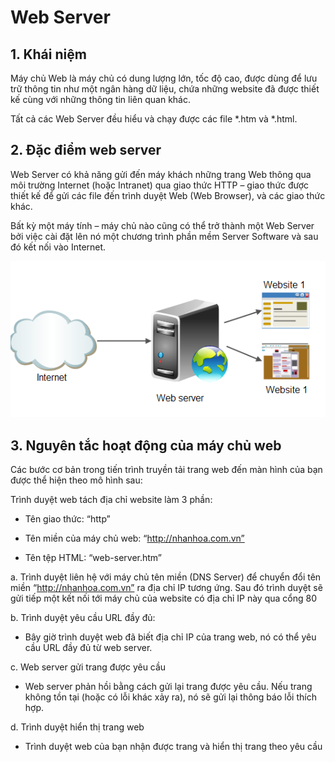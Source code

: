 # Web Server
## 1. Khái niệm 

Máy chủ Web là máy chủ có dung lượng lớn, tốc độ cao, được dùng để lưu trữ thông tin như một ngân hàng dữ liệu, chứa những website đã được thiết kế cùng với những thông tin liên quan khác.

Tất cả các Web Server đều hiểu và chạy được các file *.htm và *.html. 

## 2. Đặc điểm web server
Web Server có khả năng gửi đến máy khách những trang Web thông qua môi trường Internet (hoặc Intranet) qua giao thức HTTP – giao thức được thiết kế để gửi các file đến trình duyệt Web (Web Browser), và các giao thức khác.  

Bất kỳ một máy tính – máy chủ nào cũng có thể trở thành một Web Server bởi việc cài đặt lên nó một chương trình phần mềm Server Software và sau đó kết nối vào Internet.

![](../images/the-web-3-15305839924402110329118.png)


## 3. Nguyên tắc hoạt động của máy chủ web

Các bước cơ bản trong tiến trình truyền tải trang web đến màn hình của bạn được thể hiện theo mô hình sau:

Trình duyệt web tách địa chỉ website làm 3 phần:

- Tên giao thức: “http”

- Tên miền của máy chủ web: “http://nhanhoa.com.vn”

- Tên tệp HTML: “web-server.htm”  

a. Trình duyệt liên hệ với máy chủ tên miền (DNS Server) để chuyển đổi tên miền “http://nhanhoa.com.vn” ra địa chỉ IP tương ứng. Sau đó
trình duyệt sẽ gửi tiếp một kết nối tới máy chủ của website có địa chỉ IP này qua cổng 80

b. Trình duyệt yêu cầu URL đầy đủ: 
- Bây giờ trình duyệt web đã biết địa chỉ IP của trang web, nó có thể yêu cầu URL đầy đủ từ web server.
 
c. Web server gửi trang được yêu cầu   
- Web server phản hồi bằng cách gửi lại trang được yêu cầu. Nếu trang không tồn tại (hoặc có lỗi khác xảy ra), nó sẽ gửi lại thông báo lỗi thích hợp.

d.  Trình duyệt hiển thị trang web
- Trình duyệt web của bạn nhận được trang và hiển thị trang theo yêu cầu
